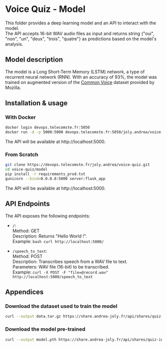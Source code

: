 # Voice Quiz - Model
This folder provides a deep learning model and an API to interact with the model.  
The API accepts 16-bit WAV audio files as input and returns string {"oui", "non", "un", "deux", "trois", "quatre"} as predictions based on the model's analysis.

## Model description
The model is a Long Short-Term Memory (LSTM) network, a type of recurrent neural network (RNN). With an accuracy of 93%, the model was trained on augmented version of the [Common Voice](https://commonvoice.mozilla.org/fr/datasets) dataset provided by Mozilla.

## Installation & usage

### With Docker
```bash
docker login devops.telecomste.fr:5050
docker run -d -p 5000:5000 devops.telecomste.fr:5050/joly.andrea/voice-quiz/quiz-in/model-api
```
The API will be available at http://localhost:5000.


### From Scratch
```bash
git clone https://devops.telecomste.fr/joly.andrea/voice-quiz.git
cd voice-quiz/model
pip install -r requirements_prod.txt
gunicorn --bind=0.0.0.0:5000 server:flask_app
```
The API will be available at http://localhost:5000.

## API Endpoints
The API exposes the following endpoints:
* `/`:  
    Method: GET  
    Description: Returns "Hello World !".  
    Example:
    ```bash curl http://localhost:5000/```
    
* `/speech_to_text`:  
    Method: POST  
    Description: Transcribes speech from a WAV file to text.  
    Parameters: WAV file (16-bit) to be transcribed.  
    Example:
    ```curl -X POST -F "file=@record.wav" http://localhost:5000/speech_to_text```
    

## Appendices 
### Download the dataset used to train the model
```bash
curl --output data.tar.gz https://share.andrea-joly.fr/api/shares/quiz-in/files/f15ca738-8eff-499e-917b-b5822ff24152
```

### Download the model pre-trained
```bash
curl --output model.pth https://share.andrea-joly.fr/api/shares/quiz-in/files/5d8ac08f-82ac-4b49-83be-1df749affccd
```